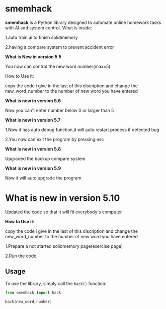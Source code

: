 # smemhack
**smemhack** is a Python library designed to automate online homework tasks with AI and system control.
What is inside:

1.auto train ai to finish solidmemory

2.having a compare system to prevent accident error

**What is New in version 5.5**

You now can control the new word number(max=5)

How to Use it:

copy the code i give in the last of this discription and change the new_word_number to the number of new word you have entered

**What is new in version 5.6**

Now you can't enter number below 0 or larger than 5

**What is new in version 5.7**

1.Now it has auto debug function,it will auto restart process if detected bug

2.You now can exit the program by pressing esc

**What is new in version 5.8**

Upgraded the backup compare system

**What is new in version 5.9**

Now it will auto upgrade the program

# What is new in version 5.10

Updated the code so that it will fit everybody's computer

**How to Use it:**

copy the code i give in the last of this discription and change the new_word_number to the number of new word you have entered

1.Prepare a not started solidmemory page(exercise page)

2.Run the code
## Usage
To use the library, simply call the `hack()` function:
```python
from smemhack import hack

hack(new_word_number)
